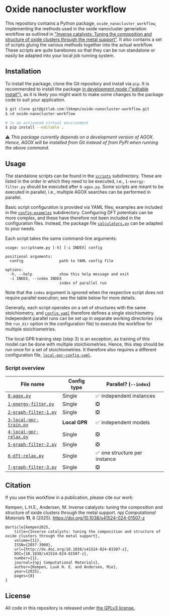 # Oxide nanocluster workflow

This repository contains a Python package, `oxide_nanocluster_workflow`,
implementing the methods used in the oxide nanocluster generation workflow as
outlined in
["Inverse catalysts: Tuning the composition and structure of oxide clusters through the metal support"](https://doi.org/10.1038/s41524-024-01507-z).
It also contains a set of scripts gluing the various methods together into the
actual workflow. These scripts are quite barebones so that they can be run
standalone or easily be adapted into your local job running system.

## Installation

To install the package, clone the Git repository and install via `pip`. It is
recommended to install the package
[in development mode ("editable install")](https://setuptools.pypa.io/en/latest/userguide/development_mode.html),
as it is likely you might want to make some changes to the package code to suit
your application.

```bash
$ git clone git@gitlab.com:lkkmpn/oxide-nanocluster-workflow.git
$ cd oxide-nanocluster-workflow

# in an activated virtual environment
$ pip install --editable .
```

⚠️ _This package currently depends on a development version of AGOX. Hence,
AGOX will be installed from Git instead of from PyPI when running the above
command._

## Usage

The standalone scripts can be found in the [`scripts`](scripts/) subdirectory.
These are listed in the order in which they need to be executed, i.e.,
`1-energy-filter.py` should be executed after `0-agox.py`. Some scripts are
meant to be executed in parallel, i.e., multiple AGOX searches can be performed
in parallel.

Basic script configuration is provided via YAML files; examples are included in
the [`config-examples`](config-examples/) subdirectory. Configuring DFT
potentials can be more complex, and these have therefore not been included in
the configuration files. Instead, the package file
[`calculators.py`](oxide_nanocluster_workflow/calculators.py) can be adapted to
your needs.

Each script takes the same command-line arguments:
```
usage: scriptname.py [-h] [-i INDEX] config

positional arguments:
  config                path to YAML config file

options:
  -h, --help            show this help message and exit
  -i INDEX, --index INDEX
                        index of parallel run
```
Note that the `index` argument is ignored when the respective script does not
require parallel execution; see the table below for more details.

Generally, each script operates on a set of structures with the same
stoichiometry, and [`config.yaml`](config-examples/config.yaml) therefore
defines a single stoichiometry. Independent parallel runs can be set up in
separate working directories (via the `run_dir` option in the configuration
file) to execute the workflow for multiple stoichiometries.

The local GPR training step (step 3) is an exception, as training of this model
can be done with multiple stoichiometries. Hence, this step should be run once
for a set of stoichiometries. It therefore also requires a different
configuration file,
[`local-gpr-config.yaml`](config-examples/local-gpr-config.yaml).

### Script overview

| File name                                              | Config type   | Parallel? (`--index`)        |
|--------------------------------------------------------|---------------|------------------------------|
| [`0-agox.py`](scripts/0-agox.py)                       | Single        | ✅ independent instances      |
| [`1-energy-filter.py`](scripts/1-energy-filter.py)     | Single        | ❎                            |
| [`2-graph-filter-1.py`](scripts/2-graph-filter-1.py)   | Single        | ❎                            |
| [`3-local-gpr-train.py`](scripts/3-local-gpr-train.py) | **Local GPR** | ✅ independent models         |
| [`4-local-gpr-relax.py`](scripts/4-local-gpr-relax.py) | Single        | ❎                            |
| [`5-graph-filter-2.py`](scripts/5-graph-filter-2.py)   | Single        | ❎                            |
| [`6-dft-relax.py`](scripts/6-dft-relax.py)             | Single        | ✅ one structure per instance |
| [`7-graph-filter-3.py`](scripts/7-graph-filter-3.py)   | Single        | ❎                            |

## Citation

If you use this workflow in a publication, please cite our work:

Kempen, L.H.E., Andersen, M. Inverse catalysts: tuning the composition and structure of oxide clusters through the metal support. _npj Computational Materials_ **11**, 8 (2025). https://doi.org/10.1038/s41524-024-01507-z

```
@article{kempen2025,
    title={Inverse catalysts: tuning the composition and structure of oxide clusters through the metal support},
    volume={11},
    ISSN={2057-3960},
    url={http://dx.doi.org/10.1038/s41524-024-01507-z},
    DOI={10.1038/s41524-024-01507-z},
    number={1},
    journal={npj Computational Materials},
    author={Kempen, Luuk H. E. and Andersen, Mie},
    year={2025},
    pages={8}
}
```

## License

All code in this repository is released under [the GPLv3 license.](LICENSE.md)
